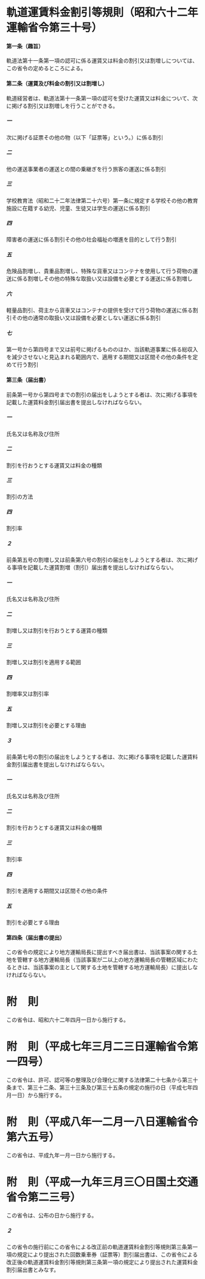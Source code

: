 # 軌道運賃料金割引等規則（昭和六十二年運輸省令第三十号）
#### 第一条（趣旨）
軌道法第十一条第一項の認可に係る運賃又は料金の割引又は割増しについては、この省令の定めるところによる。
#### 第二条（運賃及び料金の割引又は割増し）
軌道経営者は、軌道法第十一条第一項の認可を受けた運賃又は料金について、次に掲げる割引又は割増しを行うことができる。
##### 一
次に掲げる証票その他の物（以下「証票等」という。）に係る割引
##### 二
他の運送事業者の運送との間の乗継ぎを行う旅客の運送に係る割引
##### 三
学校教育法（昭和二十二年法律第二十六号）第一条に規定する学校その他の教育施設に在籍する幼児、児童、生徒又は学生の運送に係る割引
##### 四
障害者の運送に係る割引その他の社会福祉の増進を目的として行う割引
##### 五
危険品割増し、貴重品割増し、特殊な貨車又はコンテナを使用して行う荷物の運送に係る割増しその他の特殊な取扱い又は設備を必要とする運送に係る割増し
##### 六
軽量品割引、荷主から貨車又はコンテナの提供を受けて行う荷物の運送に係る割引その他の通常の取扱い又は設備を必要としない運送に係る割引
##### 七
第一号から第四号まで又は前号に掲げるもののほか、当該軌道事業に係る総収入を減少させないと見込まれる範囲内で、適用する期間又は区間その他の条件を定めて行う割引
#### 第三条（届出書）
前条第一号から第四号までの割引の届出をしようとする者は、次に掲げる事項を記載した運賃料金割引届出書を提出しなければならない。
##### 一
氏名又は名称及び住所
##### 二
割引を行おうとする運賃又は料金の種類
##### 三
割引の方法
##### 四
割引率
##### ２
前条第五号の割増し又は前条第六号の割引の届出をしようとする者は、次に掲げる事項を記載した運賃割増（割引）届出書を提出しなければならない。
##### 一
氏名又は名称及び住所
##### 二
割増し又は割引を行おうとする運賃の種類
##### 三
割増し又は割引を適用する範囲
##### 四
割増率又は割引率
##### 五
割増し又は割引を必要とする理由
##### ３
前条第七号の割引の届出をしようとする者は、次に掲げる事項を記載した運賃料金割引届出書を提出しなければならない。
##### 一
氏名又は名称及び住所
##### 二
割引を行おうとする運賃又は料金の種類
##### 三
割引率
##### 四
割引を適用する期間又は区間その他の条件
##### 五
割引を必要とする理由
#### 第四条（届出書の提出）
この省令の規定により地方運輸局長に提出すべき届出書は、当該事案の関する土地を管轄する地方運輸局長（当該事案が二以上の地方運輸局長の管轄区域にわたるときは、当該事案の主として関する土地を管轄する地方運輸局長）に提出しなければならない。
# 附　則
この省令は、昭和六十二年四月一日から施行する。
# 附　則（平成七年三月二三日運輸省令第一四号）
この省令は、許可、認可等の整理及び合理化に関する法律第二十七条から第三十条まで、第三十二条、第三十三条及び第三十五条の規定の施行の日（平成七年四月一日）から施行する。
# 附　則（平成八年一二月一八日運輸省令第六五号）
この省令は、平成九年一月一日から施行する。
# 附　則（平成一九年三月三〇日国土交通省令第二三号）
この省令は、公布の日から施行する。
##### ２
この省令の施行前にこの省令による改正前の軌道運賃料金割引等規則第三条第一項の規定により提出された回数乗車券（証票等）割引届出書は、この省令による改正後の軌道運賃料金割引等規則第三条第一項の規定により提出された運賃料金割引届出書とみなす。
